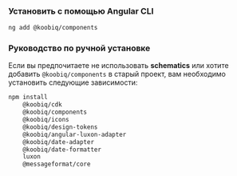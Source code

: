 ### Установить с помощью Angular CLI

```bash
ng add @koobiq/components
```

### Руководство по ручной установке

Если вы предпочитаете не использовать **schematics** или хотите добавить `@koobiq/components` в старый проект,
вам необходимо установить следующие зависимости:

```bash
npm install
    @koobiq/cdk
    @koobiq/components
    @koobiq/icons
    @koobiq/design-tokens
    @koobiq/angular-luxon-adapter
    @koobiq/date-adapter
    @koobiq/date-formatter
    luxon
    @messageformat/core
```
